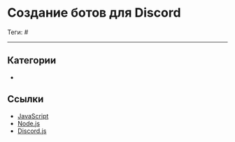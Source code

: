 # Создание ботов для Discord

Теги: #
___

## Категории

* 

## Ссылки

* [JavaScript](JavaScript.md)
* [Node.js](Node.js)
* [Discord.js](Discord.js)
